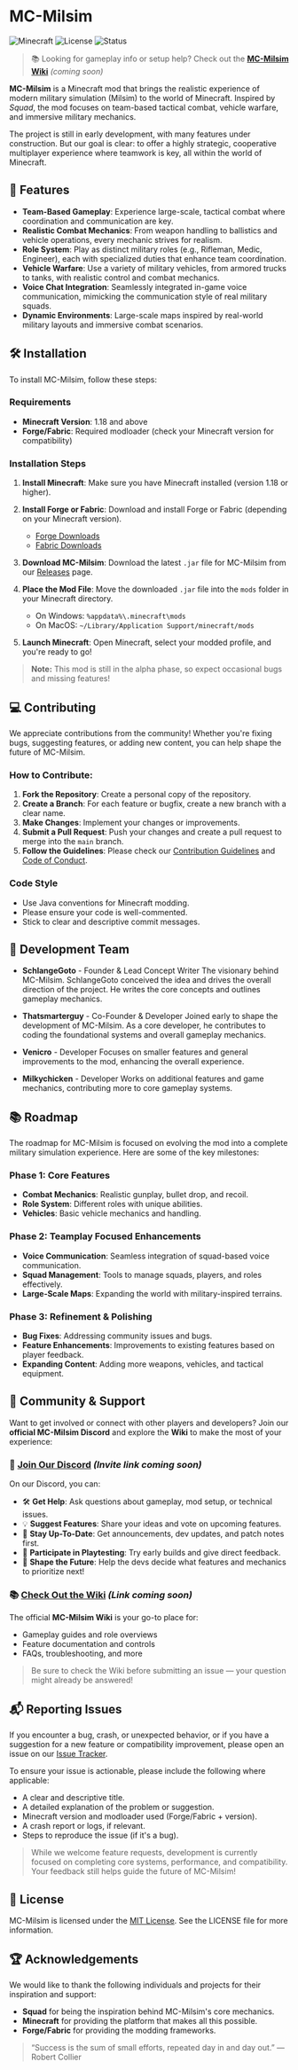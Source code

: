 # MC-Milsim

![Minecraft](https://img.shields.io/badge/Minecraft-%3E%3D1.18-blue)
![License](https://img.shields.io/badge/License-MIT-green)
![Status](https://img.shields.io/badge/Status-Alpha-yellow)

> 📚 Looking for gameplay info or setup help? Check out the [**MC-Milsim Wiki**](#) *(coming soon)*

**MC-Milsim** is a Minecraft mod that brings the realistic experience of modern military simulation (Milsim) to the world of Minecraft. Inspired by *Squad*, the mod focuses on team-based tactical combat, vehicle warfare, and immersive military mechanics.

The project is still in early development, with many features under construction. But our goal is clear: to offer a highly strategic, cooperative multiplayer experience where teamwork is key, all within the world of Minecraft.


## 🚀 Features

* **Team-Based Gameplay**: Experience large-scale, tactical combat where coordination and communication are key.
* **Realistic Combat Mechanics**: From weapon handling to ballistics and vehicle operations, every mechanic strives for realism.
* **Role System**: Play as distinct military roles (e.g., Rifleman, Medic, Engineer), each with specialized duties that enhance team coordination.
* **Vehicle Warfare**: Use a variety of military vehicles, from armored trucks to tanks, with realistic control and combat mechanics.
* **Voice Chat Integration**: Seamlessly integrated in-game voice communication, mimicking the communication style of real military squads.
* **Dynamic Environments**: Large-scale maps inspired by real-world military layouts and immersive combat scenarios.

## 🛠️ Installation

To install MC-Milsim, follow these steps:

### Requirements

* **Minecraft Version**: 1.18 and above
* **Forge/Fabric**: Required modloader (check your Minecraft version for compatibility)

### Installation Steps

1. **Install Minecraft**: Make sure you have Minecraft installed (version 1.18 or higher).
2. **Install Forge or Fabric**: Download and install Forge or Fabric (depending on your Minecraft version).

   * [Forge Downloads](https://files.minecraftforge.net/)
   * [Fabric Downloads](https://fabricmc.net/use/)
3. **Download MC-Milsim**: Download the latest `.jar` file for MC-Milsim from our [Releases](https://github.com/setup-studios/MC-Milsim/releases) page.
4. **Place the Mod File**: Move the downloaded `.jar` file into the `mods` folder in your Minecraft directory.

   * On Windows: `%appdata%\.minecraft\mods`
   * On MacOS: `~/Library/Application Support/minecraft/mods`
5. **Launch Minecraft**: Open Minecraft, select your modded profile, and you're ready to go!

> **Note:** This mod is still in the alpha phase, so expect occasional bugs and missing features!

## 💻 Contributing

We appreciate contributions from the community! Whether you're fixing bugs, suggesting features, or adding new content, you can help shape the future of MC-Milsim.

### How to Contribute:

1. **Fork the Repository**: Create a personal copy of the repository.
2. **Create a Branch**: For each feature or bugfix, create a new branch with a clear name.
3. **Make Changes**: Implement your changes or improvements.
4. **Submit a Pull Request**: Push your changes and create a pull request to merge into the `main` branch.
5. **Follow the Guidelines**: Please check our [Contribution Guidelines](./CONTRIBUTING.md) and [Code of Conduct](./CODE_OF_CONDUCT.md).

### Code Style

* Use Java conventions for Minecraft modding.
* Please ensure your code is well-commented.
* Stick to clear and descriptive commit messages.

## 🔧 Development Team

* **SchlangeGoto** - Founder & Lead Concept Writer
  The visionary behind MC-Milsim. SchlangeGoto conceived the idea and drives the overall direction of the project. He writes the core concepts and outlines gameplay mechanics.

* **Thatsmarterguy** - Co-Founder & Developer
  Joined early to shape the development of MC-Milsim. As a core developer, he contributes to coding the foundational systems and overall gameplay mechanics.

* **Venicro** - Developer
  Focuses on smaller features and general improvements to the mod, enhancing the overall experience.

* **Milkychicken** - Developer
  Works on additional features and game mechanics, contributing more to core gameplay systems.

## 📚 Roadmap

The roadmap for MC-Milsim is focused on evolving the mod into a complete military simulation experience. Here are some of the key milestones:

### Phase 1: Core Features

* **Combat Mechanics**: Realistic gunplay, bullet drop, and recoil.
* **Role System**: Different roles with unique abilities.
* **Vehicles**: Basic vehicle mechanics and handling.

### Phase 2: Teamplay Focused Enhancements

* **Voice Communication**: Seamless integration of squad-based voice communication.
* **Squad Management**: Tools to manage squads, players, and roles effectively.
* **Large-Scale Maps**: Expanding the world with military-inspired terrains.

### Phase 3: Refinement & Polishing

* **Bug Fixes**: Addressing community issues and bugs.
* **Feature Enhancements**: Improvements to existing features based on player feedback.
* **Expanding Content**: Adding more weapons, vehicles, and tactical equipment.

## 💬 Community & Support

Want to get involved or connect with other players and developers? Join our **official MC-Milsim Discord** and explore the **Wiki** to make the most of your experience:

### 🔗 [Join Our Discord](#) *(Invite link coming soon)*

On our Discord, you can:

* 🛠 **Get Help**: Ask questions about gameplay, mod setup, or technical issues.
* 💡 **Suggest Features**: Share your ideas and vote on upcoming features.
* 📢 **Stay Up-To-Date**: Get announcements, dev updates, and patch notes first.
* 🧪 **Participate in Playtesting**: Try early builds and give direct feedback.
* 🎯 **Shape the Future**: Help the devs decide what features and mechanics to prioritize next!

### 📚 [Check Out the Wiki](#) *(Link coming soon)*

The official **MC-Milsim Wiki** is your go-to place for:

* Gameplay guides and role overviews
* Feature documentation and controls
* FAQs, troubleshooting, and more

> Be sure to check the Wiki before submitting an issue — your question might already be answered!

## 📬 Reporting Issues

If you encounter a bug, crash, or unexpected behavior, or if you have a suggestion for a new feature or compatibility improvement, please open an issue on our [Issue Tracker](https://github.com/setup-studios/MC-Milsim/issues).

To ensure your issue is actionable, please include the following where applicable:

* A clear and descriptive title.
* A detailed explanation of the problem or suggestion.
* Minecraft version and modloader used (Forge/Fabric + version).
* A crash report or logs, if relevant.
* Steps to reproduce the issue (if it's a bug).

> While we welcome feature requests, development is currently focused on completing core systems, performance, and compatibility. Your feedback still helps guide the future of MC-Milsim!

## 📜 License

MC-Milsim is licensed under the [MIT License](./LICENSE). See the LICENSE file for more information.


## 🏆 Acknowledgements

We would like to thank the following individuals and projects for their inspiration and support:

* **Squad** for being the inspiration behind MC-Milsim's core mechanics.
* **Minecraft** for providing the platform that makes all this possible.
* **Forge/Fabric** for providing the modding frameworks.

> “Success is the sum of small efforts, repeated day in and day out.” — Robert Collier
